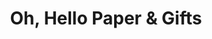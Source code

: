 ---
title: "Oh, Hello Paper & Gifts"
url: /grand-rapids/oh-hello-paper-und-gifts/
shop: Andenken
---
